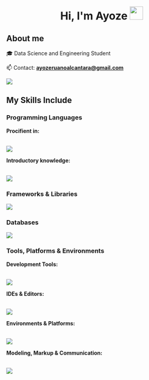 <h1 align="center">Hi, I'm Ayoze <img src="https://media.giphy.com/media/hvRJCLFzcasrR4ia7z/giphy.gif" width="35"></h1>


<h2>About me</h2>
<!--Intro start-->

<p align="left">
🎓 Data Science and Engineering Student

📫 Contact: **ayozeruanoalcantara@gmail.com**
</a> 

<a href="https://www.linkedin.com/in/ayoze-ruano-alcántara-98367036b" target="_blank">
  <img src="https://skillicons.dev/icons?i=linkedin&perline=10" />
</a>
  </p>


<h2>My Skills Include</h2>

<!-- Programming Languages -->
<h3>Programming Languages</h3>
<strong>Procifient in:</strong>
<br><br>
<p align="left">
  <a href="https://go-skill-icons.vercel.app/">
    <img
      src="https://go-skill-icons.vercel.app/api/icons?i=python,java,r&titles=true"
    />
  </a>
</p>
<strong>Introductory knowledge:</strong>
<br><br>
<p align="left">
  <a href="https://go-skill-icons.vercel.app/">
    <img
      src="https://go-skill-icons.vercel.app/api/icons?i=c,html,assembly"
    />
  </a>
</p>

<!-- Frameworks & Libraries -->
<h3>Frameworks & Libraries</h3>
<p align="left">
  <a href="https://go-skill-icons.vercel.app/">
    <img
      src="https://go-skill-icons.vercel.app/api/icons?i=numpy,pandas,matplotlib,scikitlearn,opencv,junit,plotly"
    />
  </a>
</p>

<!-- Databases -->
<h3>Databases</h3>
<p align="left">
  <a href="https://go-skill-icons.vercel.app/">
    <img
      src="https://go-skill-icons.vercel.app/api/icons?i=sqlite,oracle,mysql"
    />
  </a>
</p>


<!-- IDEs & Tools -->
<h3>Tools, Platforms & Environments</h3>
<strong>Development Tools:</strong>
<br><br>
<p align="left">
  <a href="https://go-skill-icons.vercel.app/">
    <img src="https://go-skill-icons.vercel.app/api/icons?i=github,git,maven,api" />
  </a>
</p>
<strong>IDEs & Editors:</strong>
<br><br>
<p align="left">
  <a href="https://go-skill-icons.vercel.app/">
    <img src="https://go-skill-icons.vercel.app/api/icons?i=idea,vscode,pycharm" />
  </a>
</p>
<strong>Environments & Platforms:</strong>
<br><br>
<p align="left">
  <a href="https://go-skill-icons.vercel.app/">
    <img src="https://go-skill-icons.vercel.app/api/icons?i=anaconda,virtualbox,windows,centos,linux" />
  </a>
</p>
<strong>Modeling, Markup & Communication:</strong>
<br><br>
<p align="left">
  <a href="https://go-skill-icons.vercel.app/">
    <img src="https://go-skill-icons.vercel.app/api/icons?i=uml,markdown,discord" />
  </a>
</p>




